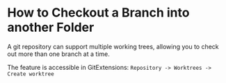 # How to Checkout a Branch into another Folder

A git repository can support multiple working trees, allowing you to check out more than one branch at a time.

The feature is accessible in GitExtensions: `Repository -> Worktrees -> Create worktree`

